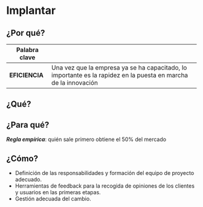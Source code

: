 # Implantar

## ¿Por qué?

|Palabra clave||
-|-
**EFICIENCIA** | Una vez que la empresa ya se ha capacitado, lo importante es la rapidez en la puesta en marcha de la innovación


## ¿Qué?

## ¿Para qué?

***Regla empírica***: quién sale primero obtiene el 50% del mercado

## ¿Cómo?

- Definición de las responsabilidades y formación del equipo de proyecto adecuado.
- Herramientas de feedback para la recogida de opiniones de los clientes y usuarios en las primeras etapas.
- Gestión adecuada del cambio.
